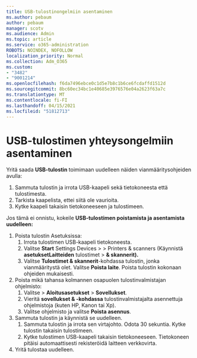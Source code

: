 ```yaml
---
title: USB-tulostinongelmiin asentaminen
ms.author: pebaum
author: pebaum
manager: scotv
ms.audience: Admin
ms.topic: article
ms.service: o365-administration
ROBOTS: NOINDEX, NOFOLLOW
localization_priority: Normal
ms.collection: Adm_O365
ms.custom:
- "3482"
- "9001214"
ms.openlocfilehash: f6da7496ebce0c1d5e7b8c1b6ce6fcdaffd1512d
ms.sourcegitcommit: 8bc60ec34bc1e40685e3976576e04a2623f63a7c
ms.translationtype: MT
ms.contentlocale: fi-FI
ms.lasthandoff: 04/15/2021
ms.locfileid: "51812713"
---
```

# <a name="fix-usb-printer-connection-issues"></a>USB-tulostimen yhteysongelmiin asentaminen

Yritä saada **USB-tulostin** toimimaan uudelleen näiden vianmääritysohjeiden avulla:

1. Sammuta tulostin ja irrota USB-kaapeli sekä tietokoneesta että tulostimesta.
2. Tarkista kaapelista, ettei siitä ole vaurioita.
3. Kytke kaapeli takaisin tietokoneeseen ja tulostimeen.

Jos tämä ei onnistu, kokeile **USB-tulostimen poistamista ja asentamista uudelleen:**

1. Poista tulostin Asetuksissa:
    1. Irrota tulostimen USB-kaapeli tietokoneesta.
    2. Valitse **Start** Settings Devices  >    >  Printers & scanners (Käynnistä **asetuksetLaitteiden** tulostimet  >  **& skannerit).**
    3. Valitse **Tulostimet & skannerit**-kohdassa tulostin, jonka vianmääritystä olet. Valitse **Poista laite**. Poista tulostin kokonaan ohjeiden mukaisesti.
2. Poista mikä tahansa kolmannen osapuolen tulostinvalmistajan ohjelmisto:
    1. Valitse   >  **Aloitusasetukset**  >  **Sovellukset**.
    2. Vieritä **sovellukset & -kohdassa** tulostinvalmistajalta asennettuja ohjelmistoja (kuten HP, Kanon tai Xp).
    3. Valitse ohjelmisto ja valitse **Poista asennus**.
3. Sammuta tulostin ja käynnistä se uudelleen.<br>
    1. Sammuta tulostin ja irrota sen virtajohto. Odota 30 sekuntia. Kytke tulostin takaisin tulostimeen.
    2. Kytke tulostimen USB-kaapeli takaisin tietokoneeseen. Tietokoneen pitäisi automaattisesti rekisteröidä laitteen verkkovirta.
4. Yritä tulostaa uudelleen.